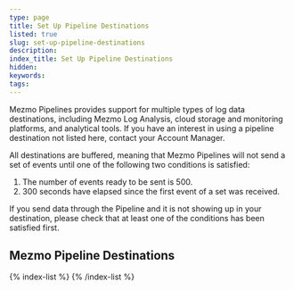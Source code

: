 ```yaml
---
type: page
title: Set Up Pipeline Destinations
listed: true
slug: set-up-pipeline-destinations
description: 
index_title: Set Up Pipeline Destinations
hidden: 
keywords: 
tags: 
---
```


Mezmo Pipelines provides support for multiple types of log data destinations, including Mezmo Log Analysis, cloud storage and monitoring platforms, and analytical tools. If you have an interest in using a pipeline destination not listed here, contact your Account Manager.

All destinations are buffered, meaning that Mezmo Pipelines will not send a set of events until one of the following two conditions is satisfied:

1. The number of events ready to be sent is 500.
2. 300 seconds have elapsed since the first event of a set was received.

If you send data through the Pipeline and it is not showing up in your destination, please check that at least one of the conditions has been satisfied first.

## Mezmo Pipeline Destinations

{% index-list %}
{% /index-list %}